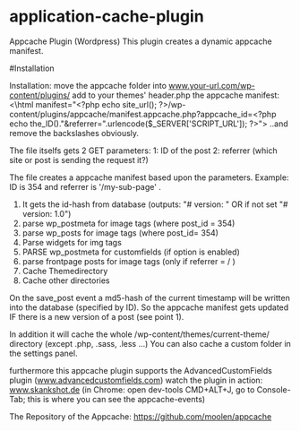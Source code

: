 application-cache-plugin
========

Appcache Plugin (Wordpress)
This plugin creates a dynamic appcache manifest.

#Installation

Installation: 
move the appcache folder into www.your-url.com/wp-content/plugins/
add to your themes' header.php the appcache manifest:
<\html manifest="<\?php echo site_url(); ?>/wp-content/plugins/appcache/manifest.appcache.php?appcache_id=<\?php echo the_ID()."&referrer=".urlencode($_SERVER['SCRIPT_URL']); ?>">
..and remove the backslashes obviously.

The file itselfs gets 2 GET parameters: 
1: ID of the post
2: referrer (which site or post is sending the request it?)

The file creates a appcache manifest based upon the parameters. 
Example: ID is 354 and referrer is '/my-sub-page' .

1. It gets the id-hash from database (outputs: "# version: <somehash>" OR  if not set "# version: 1.0")
2. parse wp_postmeta for image tags (where post_id = 354)
3. parse wp_posts for image tags (where post_id= 354)
4. Parse widgets for img tags
5. PARSE wp_postmeta for customfields (if option is enabled)
6. parse frontpage posts for image tags (only if referrer = / )
7. Cache Themedirectory
8. Cache other directories

On the save_post event a md5-hash of the current timestamp will be written into the database (specified by ID).
So the appcache manifest gets updated IF there is a new version of a post (see point 1).

In addition it will cache the whole /wp-content/themes/current-theme/ directory (except .php, .sass, .less ...)
You can also cache a custom folder in the settings panel.

furthermore this appcache plugin supports the AdvancedCustomFields plugin (www.advancedcustomfields.com)
watch the plugin in action: www.skankshot.de (in Chrome: open dev-tools CMD+ALT+J, go to Console-Tab; this is where you can see the appcache-events)

The Repository of the Appcache: 
https://github.com/moolen/appcache